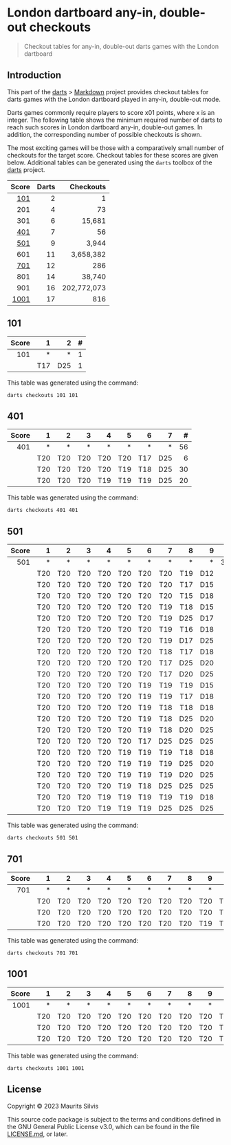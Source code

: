 # London dartboard any-in, double-out checkouts

> Checkout tables for any-in, double-out darts games with the London dartboard

## Introduction

This part of the [darts](https://github.com/mauritssilvis/darts) > [Markdown](../..) project provides checkout tables for darts games with the London dartboard played in any-in, double-out mode.

Darts games commonly require players to score x01 points, where x is an integer.
The following table shows the minimum required number of darts to reach such scores in London dartboard any-in, double-out games.
In addition, the corresponding number of possible checkouts is shown.

The most exciting games will be those with a comparatively small number of checkouts for the target score.
Checkout tables for these scores are given below.
Additional tables can be generated using the `darts` toolbox of the [darts](https://github.com/mauritssilvis/darts) project.

|         Score | Darts |   Checkouts |
|--------------:|------:|------------:|
|   [101](#101) |     2 |           1 |
|           201 |     4 |          73 |
|           301 |     6 |      15,681 |
|   [401](#401) |     7 |          56 |
|   [501](#501) |     9 |       3,944 |
|           601 |    11 |   3,658,382 |
|   [701](#701) |    12 |         286 |
|           801 |    14 |      38,740 |
|           901 |    16 | 202,772,073 |
| [1001](#1001) |    17 |         816 |

## 101

| Score |   1 |   2 | # |
|------:|----:|----:|--:|
|   101 |   * |   * | 1 |
|       | T17 | D25 | 1 |

This table was generated using the command:

```shell
darts checkouts 101 101
```

## 401

| Score |   1 |   2 |   3 |   4 |   5 |   6 |   7 |  # |
|------:|----:|----:|----:|----:|----:|----:|----:|---:|
|   401 |   * |   * |   * |   * |   * |   * |   * | 56 |
|       | T20 | T20 | T20 | T20 | T20 | T17 | D25 |  6 |
|       | T20 | T20 | T20 | T20 | T19 | T18 | D25 | 30 |
|       | T20 | T20 | T20 | T19 | T19 | T19 | D25 | 20 |

This table was generated using the command:

```shell
darts checkouts 401 401
```

## 501

| Score |   1 |   2 |   3 |   4 |   5 |   6 |   7 |   8 |   9 |    # |
|------:|----:|----:|----:|----:|----:|----:|----:|----:|----:|-----:|
|   501 |   * |   * |   * |   * |   * |   * |   * |   * |   * | 3944 |
|       | T20 | T20 | T20 | T20 | T20 | T20 | T20 | T19 | D12 |    8 |
|       | T20 | T20 | T20 | T20 | T20 | T20 | T20 | T17 | D15 |    8 |
|       | T20 | T20 | T20 | T20 | T20 | T20 | T20 | T15 | D18 |    8 |
|       | T20 | T20 | T20 | T20 | T20 | T20 | T19 | T18 | D15 |   56 |
|       | T20 | T20 | T20 | T20 | T20 | T20 | T19 | D25 | D17 |   56 |
|       | T20 | T20 | T20 | T20 | T20 | T20 | T19 | T16 | D18 |   56 |
|       | T20 | T20 | T20 | T20 | T20 | T20 | T19 | D17 | D25 |   56 |
|       | T20 | T20 | T20 | T20 | T20 | T20 | T18 | T17 | D18 |   56 |
|       | T20 | T20 | T20 | T20 | T20 | T20 | T17 | D25 | D20 |   56 |
|       | T20 | T20 | T20 | T20 | T20 | T20 | T17 | D20 | D25 |   56 |
|       | T20 | T20 | T20 | T20 | T20 | T19 | T19 | T19 | D15 |   56 |
|       | T20 | T20 | T20 | T20 | T20 | T19 | T19 | T17 | D18 |  168 |
|       | T20 | T20 | T20 | T20 | T20 | T19 | T18 | T18 | D18 |  168 |
|       | T20 | T20 | T20 | T20 | T20 | T19 | T18 | D25 | D20 |  336 |
|       | T20 | T20 | T20 | T20 | T20 | T19 | T18 | D20 | D25 |  336 |
|       | T20 | T20 | T20 | T20 | T20 | T17 | D25 | D25 | D25 |  168 |
|       | T20 | T20 | T20 | T20 | T19 | T19 | T19 | T18 | D18 |  280 |
|       | T20 | T20 | T20 | T20 | T19 | T19 | T19 | D25 | D20 |  280 |
|       | T20 | T20 | T20 | T20 | T19 | T19 | T19 | D20 | D25 |  280 |
|       | T20 | T20 | T20 | T20 | T19 | T18 | D25 | D25 | D25 |  840 |
|       | T20 | T20 | T20 | T19 | T19 | T19 | T19 | T19 | D18 |   56 |
|       | T20 | T20 | T20 | T19 | T19 | T19 | D25 | D25 | D25 |  560 |

This table was generated using the command:

```shell
darts checkouts 501 501
```

## 701

| Score |   1 |   2 |   3 |   4 |   5 |   6 |   7 |   8 |   9 |  10 |  11 |  12 |   # |
|------:|----:|----:|----:|----:|----:|----:|----:|----:|----:|----:|----:|----:|----:|
|   701 |   * |   * |   * |   * |   * |   * |   * |   * |   * |   * |   * |   * | 286 |
|       | T20 | T20 | T20 | T20 | T20 | T20 | T20 | T20 | T20 | T20 | T17 | D25 |  11 |
|       | T20 | T20 | T20 | T20 | T20 | T20 | T20 | T20 | T20 | T19 | T18 | D25 | 110 |
|       | T20 | T20 | T20 | T20 | T20 | T20 | T20 | T20 | T19 | T19 | T19 | D25 | 165 |

This table was generated using the command:

```shell
darts checkouts 701 701
```

## 1001

| Score |   1 |   2 |   3 |   4 |   5 |   6 |   7 |   8 |   9 |  10 |  11 |  12 |  13 |  14 |  15 |  16 |  17 |   # |
|------:|----:|----:|----:|----:|----:|----:|----:|----:|----:|----:|----:|----:|----:|----:|----:|----:|----:|----:|
|  1001 |   * |   * |   * |   * |   * |   * |   * |   * |   * |   * |   * |   * |   * |   * |   * |   * |   * | 816 |
|       | T20 | T20 | T20 | T20 | T20 | T20 | T20 | T20 | T20 | T20 | T20 | T20 | T20 | T20 | T20 | T17 | D25 |  16 |
|       | T20 | T20 | T20 | T20 | T20 | T20 | T20 | T20 | T20 | T20 | T20 | T20 | T20 | T20 | T19 | T18 | D25 | 240 |
|       | T20 | T20 | T20 | T20 | T20 | T20 | T20 | T20 | T20 | T20 | T20 | T20 | T20 | T19 | T19 | T19 | D25 | 560 |

This table was generated using the command:

```shell
darts checkouts 1001 1001
```

## License

Copyright © 2023 Maurits Silvis

This source code package is subject to the terms and conditions defined in the GNU General Public License v3.0, which can be found in the file [LICENSE.md](../LICENSE.md), or later.
